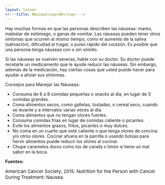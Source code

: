 ```yaml
---
layout: lesson
<!---title: Náuseas<sup>40</sup>--->
---
```


Hay muchas formas en que las personas describen las náuseas: mareo, malestar de estómago, o ganas de vomitar. Las náuseas pueden tener otros síntomas que ocurren al mismo tiempo, como el aumento de la saliva (salivación), dificultad al tragar, o pulso rápido del corazón. Es posible que una persona tenga náuseas con o sin vómito. 

Si las náuseas se vuelven severas, hable con su doctor. Su doctor puede recetarle un medicamento que le ayude reducir las náuseas. Sin embargo, además de la medicación, hay ciertas cosas que usted puede hacer para ayudar a aliviar sus síntomas. 

Consejos para Manejar las Náuseas:

* Consuma de 6 a 8 comidas pequeñas o snacks al día, en lugar de 3 comidas grandes.
* Coma alimentos secos, como galletas, tostadas, o cereal seco, cuando se levante y a intervalos varias veces al día. 
* Coma alimentos que no tengan olores fuertes.
* Consuma comidas frías en lugar de comidas caliente o picantes.
* Evite los alimentos grasos, fritos, picantes o muy dulces.
* No coma en un cuarto que esté caliente o que tenga olores de concina y/o otros olores. Cocinar afuera en la parrilla o usando bolsas para hervir alimentos puede reducir los olores al cocinar. 
* Chupe caramelos duros como los de canela o limón si tiene un mal sabor en la boca.

**Fuentes:**

<span style="font-size:15px;">American Cancer Society, 2015. Nutrition for the Person with Cancer During Treatment: Nausea.</span>
